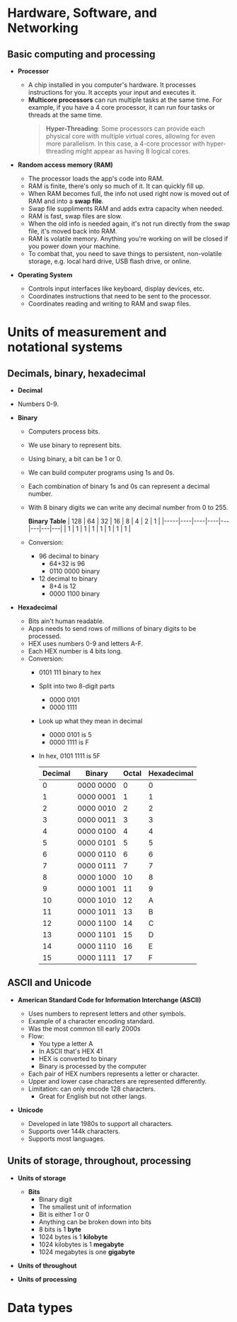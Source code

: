 # Hardware, Software, and Networking

## Basic computing and processing

* **Processor**
  - A chip installed in you computer's hardware. It processes instructions for you. It accepts your input and executes it.
  - **Multicore processors** can run multiple tasks at the same time. For example, if you have a 4 core processor, it can run four tasks or threads at the same time.
    > **Hyper-Threading**: Some processors can provide each physical core with multiple virtual cores, allowing for even more parallelism. In this case, a 4-core processor with hyper-threading might appear as having 8 logical cores.

* **Random access memory (RAM)**
  - The processor loads the app's code into RAM.
  - RAM is finite, there's only so much of it. It can quickly fill up.
  - When RAM becomes full, the info not used right now is moved out of RAM and into a **swap file**.
  - Swap file suppliments RAM and adds extra capacity when needed.
  - RAM is fast, swap files are slow.
  - When the old info is needed again, it's not run directly from the swap file, it's moved back into RAM.
  - RAM is volatile memory. Anything you're working on will be closed if you power down your machine.
  - To combat that, you need to save things to persistent, non-volatile storage, e.g. local hard drive, USB flash drive, or online.

* **Operating System**
  - Controls input interfaces like keyboard, display devices, etc.
  - Coordinates instructions that need to be sent to the processor.
  - Coordinates reading and writing to RAM and swap files.

# Units of measurement and notational systems

## Decimals, binary, hexadecimal

* **Decimal**
 - Numbers 0-9.

* **Binary**
  - Computers process bits.
  - We use binary to represent bits.
  - Using binary, a bit can be 1 or 0.
  - We can build computer programs using 1s and 0s.
  - Each combination of binary 1s and 0s can represent a decimal number.
  - With 8 binary digits we can write any decimal number from 0 to 255.

    **Binary Table**
    | 128 | 64 | 32 | 16 | 8 | 4 | 2 | 1 |
    |-----|----|----|----|---|---|---|---|
    |  1  |  1 |  1 |  1 | 1 | 1 | 1 | 1 |
  - Conversion:
    - 96 decimal to binary
      - 64+32 is 96
      - 0110 0000 binary
    - 12 decimal to binary
      - 8+4 is 12
      - 0000 1100 binary
    

* **Hexadecimal**
  - Bits ain't human readable.
  - Apps needs to send rows of millions of binary digits to be processed.
  -  HEX uses numbers 0-9 and letters A-F.
  - Each HEX number is 4 bits long.
  - Conversion:
    - 0101 111 binary to hex
    - Split into two 8-digit parts
        - 0000 0101
        - 0000 1111
    - Look up what they mean in decimal
      - 0000 0101 is 5
      - 0000 1111 is F
    - In hex, 0101 1111 is 5F

        | Decimal | Binary             | Octal | Hexadecimal |
        | ------- | ------------------ | ----- | ----------- |
        | 0       | 0000 0000          | 0     | 0           |
        | 1       | 0000 0001          | 1     | 1           |
        | 2       | 0000 0010          | 2     | 2           |
        | 3       | 0000 0011          | 3     | 3           |
        | 4       | 0000 0100          | 4     | 4           |
        | 5       | 0000 0101          | 5     | 5           |
        | 6       | 0000 0110          | 6     | 6           |
        | 7       | 0000 0111          | 7     | 7           |
        | 8       | 0000 1000          | 10    | 8           |
        | 9       | 0000 1001          | 11    | 9           |
        | 10      | 0000 1010          | 12    | A           |
        | 11      | 0000 1011          | 13    | B           |
        | 12      | 0000 1100          | 14    | C           |
        | 13      | 0000 1101          | 15    | D           |
        | 14      | 0000 1110          | 16    | E           |
        | 15      | 0000 1111          | 17    | F           |

## ASCII and Unicode

* **American Standard Code for Information Interchange (ASCII)**
  - Uses numbers to represent letters and other symbols.
  - Example of a character encoding standard.
  - Was the most common till early 2000s
  - Flow:
    - You type a letter A
    - In ASCII that's HEX 41
    - HEX is converted to binary
    - Binary is processed by the computer
  - Each pair of HEX numbers represents a letter or character.
  - Upper and lower case characters are represented differently.
  - Limitation: can only encode 128 characters.
    - Great for English but not other langs.

* **Unicode**
  - Developed in late 1980s to support all characters.
  - Supports over 144k characters.
  - Supports most languages.

## Units of storage, throughout, processing

* **Units of storage**
  - **Bits**
    - Binary digit
    - The smallest unit of information
    - Bit is either 1 or 0
    - Anything can be broken down into bits
    - 8 bits is 1 **byte**
    - 1024 bytes is 1 **kilobyte**
    - 1024 kilobytes is 1 **megabyte**
    - 1024 megabytes is one **gigabyte**

* **Units of throughout**

* **Units of processing**


# Data types